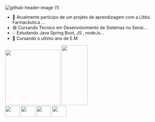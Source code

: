 ![github-header-image (1)](https://github.com/AnaLouBispo/AnaLouBispo/assets/152741754/a1c641a6-c0e7-4a6d-b934-aa6d526ee8a7)

 
- 🔭 Atualmente participo de um projeto de aprendizagem com a Libbs Farmacêutica ...
- 😄 Cursando Técnico em Desenvolvimento de Sistemas no Senai...
- 💡 Estudando Java Spring Boot, JS , nodeJs...
- 🚀 Cursando o ultimo ano de E.M
 
<div>
 <img height="180em" src="https://github-readme-stats.vercel.app/api?username=AnaLouBispo&show_icons=true&theme=great-gatsby&include_all_commits=true&count_private=true">
<img width="41%" height="195px" src="https://github-readme-stats.vercel.app/api/top-langs/?username=AnaLouBispo&layout=compact&hide_border=true&title_color=ffff&text_color=ffff&bg_color=0000" />
</div>
</div>

<div>
<img align="center" height="35" width="47" src="https://cdn.jsdelivr.net/gh/devicons/devicon@latest/icons/java/java-original.svg" />
<img align="center" height="35" width="47" src="https://cdn.jsdelivr.net/gh/devicons/devicon@latest/icons/html5/html5-original.svg" />
<img align="center" height="35" width="47" src="https://cdn.jsdelivr.net/gh/devicons/devicon@latest/icons/css3/css3-original.svg" />
<img align="center" height="35" width="47" src="https://cdn.jsdelivr.net/gh/devicons/devicon@latest/icons/javascript/javascript-original.svg" />
</div>

 <div align="center" >

 
